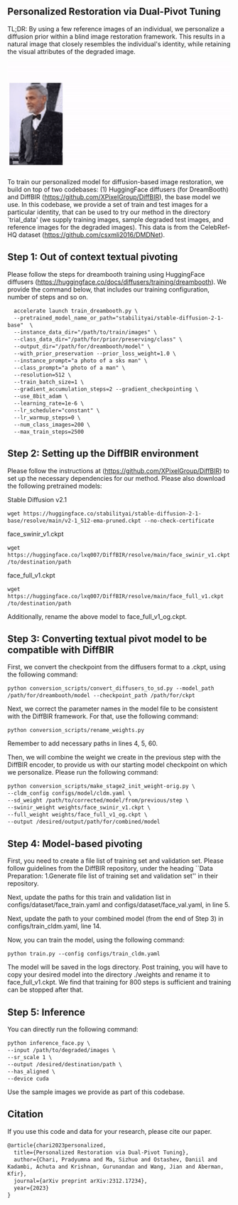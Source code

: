 
## Personalized Restoration via Dual-Pivot Tuning
TL;DR: By using a few reference images of an individual, we personalize a diffusion prior within a blind image restoration framework. This results in a natural image that closely resembles the individual's identity, while retaining the visual attributes of the degraded image.

<p align="center">
    <img src="assets/teaser-2.gif">
</p>



To train our personalized model for diffusion-based image restoration, we build on top of two codebases: (1) HuggingFace diffusers (for DreamBooth) and DiffBIR (https://github.com/XPixelGroup/DiffBIR), the base model we use. In this codebase, we provide a set of train and test images for a particular identity, that can be used to try our method in the directory `trial_data' (we supply training images, sample degraded test images, and reference images for the degraded images). This data is from the CelebRef-HQ dataset (https://github.com/csxmli2016/DMDNet).

## Step 1: Out of context textual pivoting
Please follow the steps for dreambooth training using HuggingFace diffusers (https://huggingface.co/docs/diffusers/training/dreambooth). We provide the command below, that includes our training configuration, number of steps and so on.


```shell
  accelerate launch train_dreambooth.py \
  --pretrained_model_name_or_path="stabilityai/stable-diffusion-2-1-base"  \
  --instance_data_dir="/path/to/train/images" \
  --class_data_dir="/path/for/prior/preserving/class" \
  --output_dir="/path/for/dreambooth/model" \
  --with_prior_preservation --prior_loss_weight=1.0 \
  --instance_prompt="a photo of a sks man" \
  --class_prompt="a photo of a man" \
  --resolution=512 \
  --train_batch_size=1 \
  --gradient_accumulation_steps=2 --gradient_checkpointing \
  --use_8bit_adam \
  --learning_rate=1e-6 \
  --lr_scheduler="constant" \
  --lr_warmup_steps=0 \
  --num_class_images=200 \
  --max_train_steps=2500
```

## Step 2: Setting up the DiffBIR environment
Please follow the instructions at (https://github.com/XPixelGroup/DiffBIR) to set up the necessary dependencies for our method. Please also download the following pretrained models:

Stable Diffusion v2.1
```shell
wget https://huggingface.co/stabilityai/stable-diffusion-2-1-base/resolve/main/v2-1_512-ema-pruned.ckpt --no-check-certificate
```

face_swinir_v1.ckpt
```shell
wget https://huggingface.co/lxq007/DiffBIR/resolve/main/face_swinir_v1.ckpt /to/destination/path
```

face_full_v1.ckpt
```shell
wget https://huggingface.co/lxq007/DiffBIR/resolve/main/face_full_v1.ckpt /to/destination/path
```
Additionally, rename the above model to face_full_v1_og.ckpt.

## Step 3: Converting textual pivot model to be compatible with DiffBIR
First, we convert the checkpoint from the diffusers format to a .ckpt, using the following command:
```shell
python conversion_scripts/convert_diffusers_to_sd.py --model_path /path/for/dreambooth/model --checkpoint_path /path/for/ckpt
```
Next, we correct the parameter names in the model file to be consistent with the DiffBIR framework. For that, use the following command:
```shell
python conversion_scripts/rename_weights.py
```
Remember to add necessary paths in lines 4, 5, 60.

Then, we will combine the weight we create in the previous step with the DiffBIR encoder, to provide us with our starting model checkpoint on which we personalize. Please run the following command:
```shell
python conversion_scripts/make_stage2_init_weight-orig.py \
--cldm_config configs/model/cldm.yaml \
--sd_weight /path/to/corrected/model/from/previous/step \
--swinir_weight weights/face_swinir_v1.ckpt \
--full_weight weights/face_full_v1_og.ckpt \
--output /desired/output/path/for/combined/model
```

## Step 4: Model-based pivoting
First, you need to create a file list of training set and validation set. Please follow guidelines from the DiffBIR repository, under the heading ``Data Preparation: 1.Generate file list of training set and validation set'' in their repository.

Next, update the paths for this train and validation list in configs/dataset/face_train.yaml and configs/dataset/face_val.yaml, in line 5.

Next, update the path to your combined model (from the end of Step 3) in configs/train_cldm.yaml, line 14.

Now, you can train the model, using the following command:
```shell
python train.py --config configs/train_cldm.yaml
```

The model will be saved in the logs directory. Post training, you will have to copy your desired model into the directory ./weights and rename it to face_full_v1.ckpt. We find that training for 800 steps is sufficient and training can be stopped after that.


## Step 5: Inference
You can directly run the following command:
```shell
python inference_face.py \
--input /path/to/degraded/images \
--sr_scale 1 \
--output /desired/destination/path \
--has_aligned \
--device cuda
```
Use the sample images we provide as part of this codebase.

## Citation

If you use this code and data for your research, please cite our paper.

```
@article{chari2023personalized,
  title={Personalized Restoration via Dual-Pivot Tuning},
  author={Chari, Pradyumna and Ma, Sizhuo and Ostashev, Daniil and Kadambi, Achuta and Krishnan, Gurunandan and Wang, Jian and Aberman, Kfir},
  journal={arXiv preprint arXiv:2312.17234},
  year={2023}
}
```
